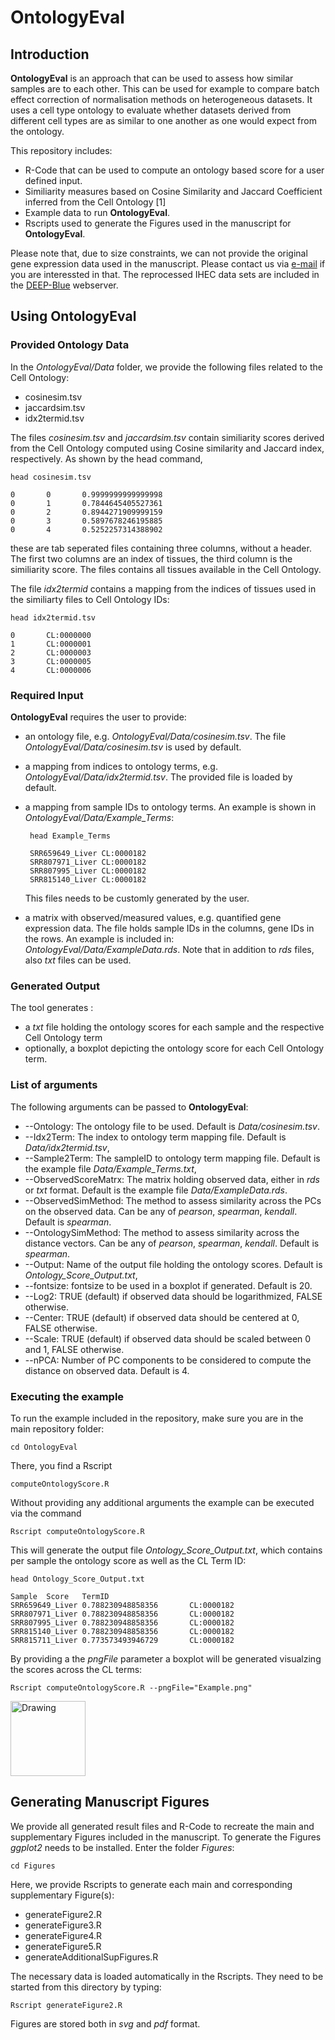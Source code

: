 # OntologyEval

## Introduction
**OntologyEval** is an approach that can be used to assess how similar samples are to each other. 
This can be used for example to compare batch effect correction of normalisation methods on heterogeneous datasets. 
It uses a cell type ontology to evaluate whether datasets derived from different cell types are as similar to one another as one would expect from the ontology.

This repository includes:
 - R-Code that can be used to compute an ontology based score for a user defined input.
 - Similiarity measures based on Cosine Similarity and Jaccard Coefficient inferred from the Cell Ontology [1]
 - Example data to run **OntologyEval**.
 - Rscripts used to generate the Figures used in the manuscript for **OntologyEval**. 

Please note that, due to size constraints, we can not provide the original gene expression data used in the manuscript. Please contact us via [e-mail](mschulz@mmci.uni-saarland.de) if you are interessted in that. The reprocessed IHEC data sets are included in the [DEEP-Blue](http://deepblue.mpi-inf.mpg.de/dashboard.php#ajax/dashboard.php) webserver.

## Using **OntologyEval**

### Provided Ontology Data
In the *OntologyEval/Data* folder, we provide the following  files related to the Cell Ontology:
	
 - cosinesim.tsv
 - jaccardsim.tsv
 - idx2termid.tsv
 
 The files *cosinesim.tsv* and *jaccardsim.tsv* contain similiarity scores derived from the Cell Ontology computed using Cosine similarity and Jaccard index, respectively.  As shown by the head command,

	head cosinesim.tsv

	0       0       0.9999999999999998
	0       1       0.7844645405527361
	0       2       0.8944271909999159
	0       3       0.5897678246195885
	0       4       0.5252257314388902

these are tab seperated files containing three columns, without a header.
The first two columns are an index of tissues, the third column is the similiarity score. The files contains all tissues available in the Cell Ontology. 

The file *idx2termid* contains a mapping from the indices of tissues used in the similiarty files to Cell Ontology IDs:

	head idx2termid.tsv

	0       CL:0000000
	1       CL:0000001
	2       CL:0000003
	3       CL:0000005
	4       CL:0000006

### Required Input
**OntologyEval** requires the user to provide:
 - an ontology file, e.g. *OntologyEval/Data/cosinesim.tsv*. The file *OntologyEval/Data/cosinesim.tsv* is used  by default.
 - a mapping from indices to ontology terms, e.g.  *OntologyEval/Data/idx2termid.tsv*. The provided file is loaded by default.
 - a mapping from sample IDs to ontology terms. An example is shown in *OntologyEval/Data/Example_Terms*:
	
		head Example_Terms
		
		SRR659649_Liver CL:0000182
		SRR807971_Liver CL:0000182
		SRR807995_Liver CL:0000182
		SRR815140_Liver CL:0000182
	This files needs to be customly generated by the user.
 - a matrix with observed/measured values, e.g. quantified gene expression data. The file holds sample IDs in the columns, gene IDs in the rows. An example is included in: *OntologyEval/Data/ExampleData.rds*. Note that in addition to *rds* files, also *txt* files can be used.
 
### Generated Output
The tool generates :
  - a *txt* file holding the ontology scores for each sample and the respective Cell Ontology term
  - optionally, a boxplot depicting the ontology score for each Cell Ontology term.

### List of arguments
The following arguments can be passed to **OntologyEval**:
  - \-\-Ontology: The ontology file to be used. Default is *Data/cosinesim.tsv*. 
  - \-\-Idx2Term: The index to ontology term mapping file. Default is *Data/idx2termid.tsv*, 
  - \-\-Sample2Term: The sampleID to ontology term mapping file. Default is the example file *Data/Example_Terms.txt*, 
 - \-\-ObservedScoreMatrx: The matrix holding observed data, either in *rds* or *txt* format. Default is the example file *Data/ExampleData.rds*. 
 - \-\-ObservedSimMethod: The method to assess similarity across the PCs on the observed data. Can be any of *pearson*, *spearman*, *kendall*. Default is *spearman*. 
- \-\-OntologySimMethod: The method to assess similarity across the distance vectors. Can be any of *pearson*, *spearman*, *kendall*. Default is *spearman*. 
- \-\-Output: Name of the output file holding the ontology scores. Default is *Ontology_Score_Output.txt*,
- \-\-fontsize: fontsize to be used in a boxplot if generated. Default is 20. 
- \-\-Log2: TRUE (default) if observed data should be logarithmized, FALSE otherwise.
- \-\-Center: TRUE (default) if observed data should be centered at 0, FALSE otherwise. 
- \-\-Scale: TRUE (default) if observed data should be scaled between 0 and 1, FALSE otherwise. 
- \-\-nPCA: Number of PC components to be considered to compute the distance on observed data. Default is 4.


### Executing the example
To run the example included in the repository, make sure you are in the main repository folder:
	
	cd OntologyEval

 There, you find a Rscript

	computeOntologyScore.R

Without providing any additional arguments the example can be executed via the command

	Rscript computeOntologyScore.R

This will generate the output file *Ontology_Score_Output.txt*, which contains per sample the ontology score as well as the CL Term ID:

	head Ontology_Score_Output.txt

	Sample  Score   TermID
	SRR659649_Liver 0.788230948858356       CL:0000182
	SRR807971_Liver 0.788230948858356       CL:0000182
	SRR807995_Liver 0.788230948858356       CL:0000182
	SRR815140_Liver 0.788230948858356       CL:0000182
	SRR815711_Liver 0.773573493946729       CL:0000182

By providing a the *pngFile* parameter a boxplot will be generated visualzing the scores across the CL terms:

	Rscript computeOntologyScore.R --pngFile="Example.png"

<img src="https://github.com/SchulzLab/OntologyEval/blob/master/README_Figure.png" alt="Drawing" style="width: 120px;"/>

## Generating Manuscript Figures
We provide all generated result files and R-Code to recreate the main and supplementary Figures included in the manuscript.  To generate the Figures *ggplot2* needs to be installed.
Enter the folder *Figures*:
	
	cd Figures
	
Here, we provide Rscripts to generate each main and corresponding supplementary Figure(s):
 - generateFigure2.R
 - generateFigure3.R
 - generateFigure4.R
 - generateFigure5.R
 - generateAdditionalSupFigures.R

 The necessary data is loaded automatically in the Rscripts. They need to be started from this directory by typing:
 
	Rscript generateFigure2.R
Figures are stored both in *svg* and *pdf* format.
